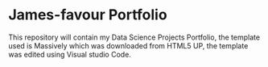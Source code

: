 # James-favour Portfolio
This repository will contain my Data Science Projects Portfolio, the template used is Massively which was downloaded from HTML5 UP, the template was edited using Visual studio Code.

